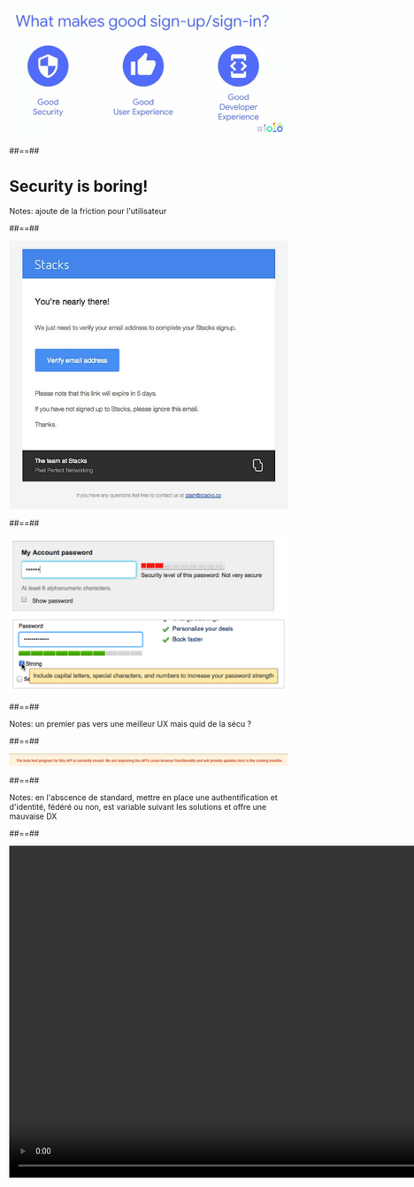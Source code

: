 <!-- .slide: class="full-center transition" -->

![](./assets/images/webauthn/good-signup-in_io18.png)

##==##

<!-- .slide: data-background="./assets/images/webauthn/bored.jpeg" -->

# Security is boring!

Notes:
ajoute de la friction pour l'utilisateur

##==##

<!-- .slide: class="full-center"-->

![signup-email h-900](./assets/images/webauthn/signup-email.jpg)

##==##

<!-- .slide: class="full-center"-->

![password-strength h-600](./assets/images/webauthn/password-strength-meters.png)

##==##

<!-- .slide: data-background="./assets/images/webauthn/one-tap.png" class="full-center transition" -->

Notes:
un premier pas vers une meilleur UX
mais quid de la sécu ?

##==##

![h-150](assets/images/webauthn/google-closed-beta.png)

##==##

<!-- .slide: data-background="./assets/images/webauthn/mess.jpeg" class="full-center transition" -->

Notes:
en l'abscence de standard, mettre en place une authentification et d'identité, fédéré ou non, est variable suivant les solutions et offre une mauvaise DX

##==##

<!-- .slide: data-background="black" class="full-center mariane" -->

<p class="center">
<video autoplay loop muted playsinline height="600" src="./assets/images/gifs/wrong.mp4"></video>
</p>
